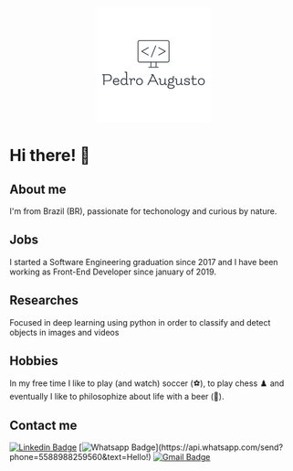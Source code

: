<p align="center">
<img src="./images/logo.png"/></p>

# Hi there! 👋

## About me

I'm from Brazil (BR), passionate for techonology and curious by nature.

## Jobs

I started a Software Engineering graduation since 2017 and I have been working as Front-End Developer since january of 2019.

## Researches

Focused in deep learning using python in order to classify and detect objects in images and videos

## Hobbies

In my free time I like to play (and watch) soccer (⚽️), to play chess ♟️ and eventually I like to philosophize about life with a beer (🍺).

## Contact me

[![Linkedin Badge](https://img.shields.io/badge/-LinkedIn-blue?style=flat-square&logo=Linkedin&logoColor=white&link=https://www.linkedin.com/in/pedro-augusto-828321133/)](https://www.linkedin.com/in/pedro-augusto-828321133/)
[![Whatsapp Badge](https://img.shields.io/badge/-Whatsapp-4CA143?style=flat-square&labelColor=4CA143&logo=whatsapp&logoColor=white&link=https://api.whatsapp.com/send?phone=5588988259560&text=Hello!)](https://api.whatsapp.com/send?phone=5588988259560&text=Hello!)
[![Gmail Badge](https://img.shields.io/badge/-Gmail-c14438?style=flat-square&logo=Gmail&logoColor=white&link=mailto:26pedrocastro@gmail.com)](mailto:26pedrocastro@gmail.com)

